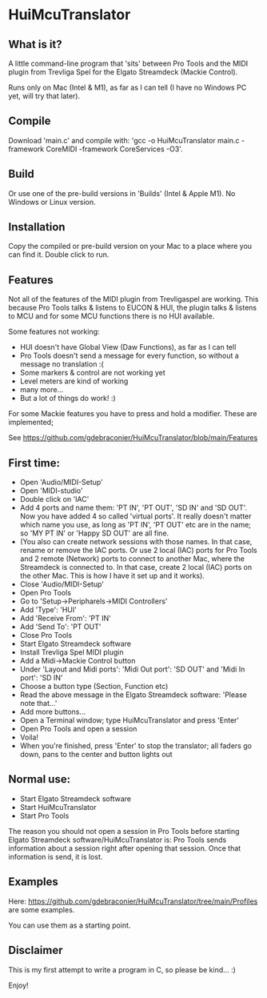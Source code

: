 # HuiMcuTranslator

## What is it?
A little command-line program that 'sits' between Pro Tools and the MIDI plugin from Trevliga Spel for the Elgato Streamdeck (Mackie Control).

Runs only on Mac (Intel & M1), as far as I can tell (I have no Windows PC yet, will try that later).

## Compile
Download 'main.c' and compile with: 'gcc -o HuiMcuTranslator main.c -framework CoreMIDI -framework CoreServices -O3'.

## Build
Or use one of the pre-build versions in 'Builds' (Intel & Apple M1). No Windows or Linux version.

## Installation
Copy the compiled or pre-build version on your Mac to a place where you can find it.
Double click to run.

## Features
Not all of the features of the MIDI plugin from Trevligaspel are working.
This because Pro Tools talks & listens to EUCON & HUI, the plugin talks & listens to MCU and for some MCU functions there is no HUI available.

Some features not working:

- HUI doesn't have Global View (Daw Functions), as far as I can tell
- Pro Tools doesn't send a message for every function, so without a message no translation :(
- Some markers & control are not working yet
- Level meters are kind of working
- many more...
- But a lot of things do work! :)

For some Mackie features you have to press and hold a modifier. These are implemented;

See https://github.com/gdebraconier/HuiMcuTranslator/blob/main/Features

## First time:

- Open 'Audio/MIDI-Setup'
- Open 'MIDI-studio'
- Double click on 'IAC'
- Add 4 ports and name them: 'PT IN', 'PT OUT', 'SD IN' and 'SD OUT'. Now you have added 4 so called 'virtual ports'.
  It really doesn't matter which name you use, as long as 'PT IN', 'PT OUT' etc are in the name; so 'MY PT IN' or 'Happy SD OUT' are all fine.
- (You also can create network sessions with those names. In that case, rename or remove the IAC ports. Or use 2 local (IAC) ports for Pro Tools and 2 remote (Network) ports to connect to another Mac, where the Streamdeck is connected to. In that case, create 2 local (IAC) ports on the other Mac. This is how I have it set up and it works).
- Close 'Audio/MIDI-Setup'
- Open Pro Tools
- Go to 'Setup->Peripharels->MIDI Controllers'
- Add 'Type': 'HUI'
- Add 'Receive From': 'PT IN'
- Add 'Send To': 'PT OUT'
- Close Pro Tools
- Start Elgato Streamdeck software
- Install Trevliga Spel MIDI plugin
- Add a Midi->Mackie Control button
- Under 'Layout and Midi ports': 'Midi Out port': 'SD OUT' and 'Midi In port': 'SD IN'
- Choose a button type (Section, Function etc)
- Read the above message in the Elgato Streamdeck software: 'Please note that...'
- Add more buttons...
- Open a Terminal window; type HuiMcuTranslator and press 'Enter'
- Open Pro Tools and open a session
- Voila!
- When you're finished, press 'Enter' to stop the translator; all faders go down, pans to the center and button lights out

## Normal use:
- Start Elgato Streamdeck software
- Start HuiMcuTranslator
- Start Pro Tools

The reason you should not open a session in Pro Tools before starting Elgato Streamdeck software/HuiMcuTranslator is: Pro Tools sends information about a session right after opening that session. Once that information is send, it is lost.

## Examples

Here: https://github.com/gdebraconier/HuiMcuTranslator/tree/main/Profiles are some examples.

You can use them as a starting point.

## Disclaimer

This is my first attempt to write a program in C, so please be kind... :)

Enjoy!
